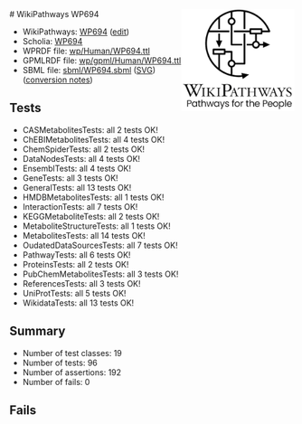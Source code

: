 <img style="float: right; width: 200px" src="../logo.png" />
# WikiPathways WP694

* WikiPathways: [WP694](https://www.wikipathways.org/instance/WP694) ([edit](https://identifiers.org/wikipathways:WP694))
* Scholia: [WP694](https://scholia.toolforge.org/wikipathways/WP694)
* WPRDF file: [wp/Human/WP694.ttl](../wp/Human/WP694.ttl)
* GPMLRDF file: [wp/gpml/Human/WP694.ttl](../wp/gpml/Human/WP694.ttl)
* SBML file: [sbml/WP694.sbml](../sbml/WP694.sbml) ([SVG](../sbml/WP694.svg)) ([conversion notes](../sbml/WP694.txt))

## Tests
* CASMetabolitesTests: all 2 tests OK!
* ChEBIMetabolitesTests: all 4 tests OK!
* ChemSpiderTests: all 2 tests OK!
* DataNodesTests: all 4 tests OK!
* EnsemblTests: all 4 tests OK!
* GeneTests: all 3 tests OK!
* GeneralTests: all 13 tests OK!
* HMDBMetabolitesTests: all 1 tests OK!
* InteractionTests: all 7 tests OK!
* KEGGMetaboliteTests: all 2 tests OK!
* MetaboliteStructureTests: all 1 tests OK!
* MetabolitesTests: all 14 tests OK!
* OudatedDataSourcesTests: all 7 tests OK!
* PathwayTests: all 6 tests OK!
* ProteinsTests: all 2 tests OK!
* PubChemMetabolitesTests: all 3 tests OK!
* ReferencesTests: all 3 tests OK!
* UniProtTests: all 5 tests OK!
* WikidataTests: all 13 tests OK!


## Summary

* Number of test classes: 19
* Number of tests: 96
* Number of assertions: 192
* Number of fails: 0

## Fails

